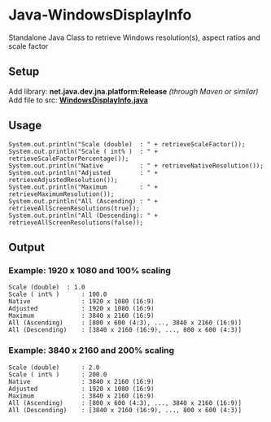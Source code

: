 # Java-WindowsDisplayInfo
Standalone Java Class to retrieve Windows resolution(s), aspect ratios and scale factor

## Setup 
Add library: ****net.java.dev.jna.platform:Release**** *(through Maven or similar)*
Add file to src: [**WindowsDisplayInfo.java**](/src/WindowsDisplay.java)

## Usage
    System.out.println("Scale (double)  : " + retrieveScaleFactor());
    System.out.println("Scale ( int% )  : " + retrieveScaleFactorPercentage());
    System.out.println("Native          : " + retrieveNativeResolution());
    System.out.println("Adjusted        : " + retrieveAdjustedResolution());
    System.out.println("Maximum         : " + retrieveMaximumResolution());
    System.out.println("All (Ascending) : " + retrieveAllScreenResolutions(true)); 
    System.out.println("All (Descending): " + retrieveAllScreenResolutions(false));

## Output
### Example: 1920 x 1080 and 100% scaling 
    Scale (double) 	: 1.0
    Scale ( int% )  	: 100.0
    Native          	: 1920 x 1080 (16:9)
    Adjusted        	: 1920 x 1080 (16:9)
    Maximum         	: 3840 x 2160 (16:9)
    All (Ascending) 	: [800 x 600 (4:3), ..., 3840 x 2160 (16:9)]
    All (Descending)	: [3840 x 2160 (16:9), ..., 800 x 600 (4:3)]

### Example: 3840 x 2160 and 200% scaling 

    Scale (double)  	: 2.0
    Scale ( int% )  	: 200.0
    Native          	: 3840 x 2160 (16:9)
    Adjusted        	: 1920 x 1080 (16:9)
    Maximum         	: 3840 x 2160 (16:9)
    All (Ascending) 	: [800 x 600 (4:3), ..., 3840 x 2160 (16:9)]
    All (Descending)	: [3840 x 2160 (16:9), ..., 800 x 600 (4:3)]

